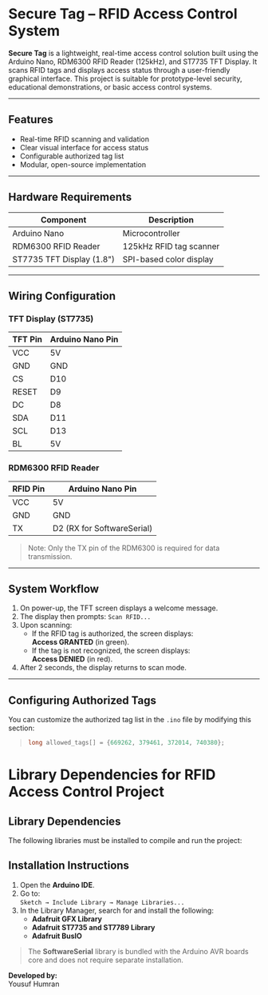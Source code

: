 # Secure Tag – RFID Access Control System

**Secure Tag** is a lightweight, real-time access control solution built using the Arduino Nano, RDM6300 RFID Reader (125kHz), and ST7735 TFT Display. It scans RFID tags and displays access status through a user-friendly graphical interface. This project is suitable for prototype-level security, educational demonstrations, or basic access control systems.

---

## Features

- Real-time RFID scanning and validation
- Clear visual interface for access status
- Configurable authorized tag list
- Modular, open-source implementation

---

## Hardware Requirements

| Component                  | Description                        |
|---------------------------|------------------------------------|
| Arduino Nano              | Microcontroller                    |
| RDM6300 RFID Reader       | 125kHz RFID tag scanner            |
| ST7735 TFT Display (1.8") | SPI-based color display            |

---

## Wiring Configuration

### TFT Display (ST7735)

| TFT Pin | Arduino Nano Pin |
|---------|------------------|
| VCC     | 5V               |
| GND     | GND              |
| CS      | D10              |
| RESET   | D9               |
| DC      | D8               |
| SDA     | D11              |
| SCL     | D13              |
| BL      | 5V               |

### RDM6300 RFID Reader

| RFID Pin | Arduino Nano Pin         |
|----------|--------------------------|
| VCC      | 5V                       |
| GND      | GND                      |
| TX       | D2 (RX for SoftwareSerial) |

> Note: Only the TX pin of the RDM6300 is required for data transmission.

---

## System Workflow

1. On power-up, the TFT screen displays a welcome message.
2. The display then prompts: `Scan RFID...`
3. Upon scanning:
   - If the RFID tag is authorized, the screen displays:  
     **Access GRANTED** (in green).
   - If the tag is not recognized, the screen displays:  
     **Access DENIED** (in red).
4. After 2 seconds, the display returns to scan mode.

---

## Configuring Authorized Tags

You can customize the authorized tag list in the `.ino` file by modifying this section:
> ```cpp
> long allowed_tags[] = {669262, 379461, 372014, 740380};
> ```

# Library Dependencies for RFID Access Control Project

## Library Dependencies
The following libraries must be installed to compile and run the project:

## Installation Instructions
1. Open the **Arduino IDE**.
2. Go to:  
   `Sketch → Include Library → Manage Libraries...`
3. In the Library Manager, search for and install the following:
   - **Adafruit GFX Library**
   - **Adafruit ST7735 and ST7789 Library**
   - **Adafruit BusIO**

> The **SoftwareSerial** library is bundled with the Arduino AVR boards core and does not require separate installation.

**Developed by:**  
Yousuf Humran



